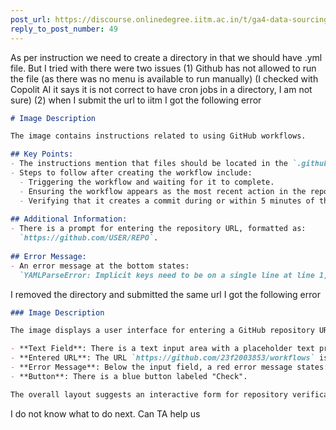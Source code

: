 ```yaml
---
post_url: https://discourse.onlinedegree.iitm.ac.in/t/ga4-data-sourcing-discussion-thread-tds-jan-2025/165959/50
reply_to_post_number: 49
---
```

As per instruction we need to create a directory in that we should have .yml file. But I tried with there were two issues (1) Github has not allowed to run the file (as there was no menu is available to run manually) (I checked with Copolit AI it says it is not correct to have cron jobs in a directory, I am not sure) (2) when I submit the url to iitm I got the following error  

```markdown
# Image Description

The image contains instructions related to using GitHub workflows. 

## Key Points:
- The instructions mention that files should be located in the `.github/workflows/` directory.
- Steps to follow after creating the workflow include:
  - Triggering the workflow and waiting for it to complete.
  - Ensuring the workflow appears as the most recent action in the repository.
  - Verifying that it creates a commit during or within 5 minutes of the workflow run.
  
## Additional Information:
- There is a prompt for entering the repository URL, formatted as:
  `https://github.com/USER/REPO`.
  
## Error Message:
- An error message at the bottom states: 
  `YAMLParseError: Implicit keys need to be on a single line at line 1, column 1: <!DOCTYPE html>`.
```

  
I removed the directory and submitted the same url I got the following error  

```markdown
### Image Description

The image displays a user interface for entering a GitHub repository URL. 

- **Text Field**: There is a text input area with a placeholder text prompting the user to enter the repository URL in the format: `https://github.com/USER/REPO`.
- **Entered URL**: The URL `https://github.com/23f2003853/workflows` is entered.
- **Error Message**: Below the input field, a red error message states: "Error: No executed job step matches 23f2003853@ds.study.iitm.ac.in".
- **Button**: There is a blue button labeled "Check".

The overall layout suggests an interactive form for repository verification.
```

  
I do not know what to do next. Can TA help us